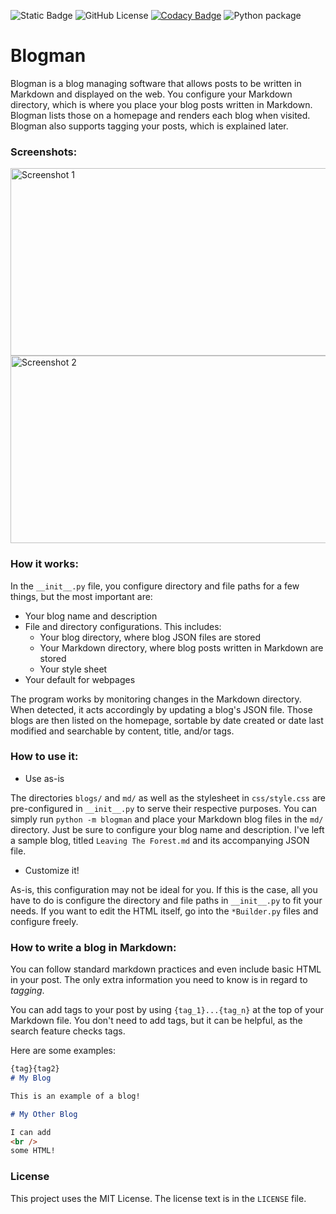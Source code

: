 ![Static Badge](https://img.shields.io/badge/version-0.0.3_beta-blue)
![GitHub License](https://img.shields.io/github/license/CrazyWillBear/blogman)
[![Codacy Badge](https://app.codacy.com/project/badge/Grade/83d6bd3faf7e4d6eb52b9eadb909b84d)](https://app.codacy.com/gh/CrazyWillBear/blogman/dashboard?utm_source=gh&utm_medium=referral&utm_content=&utm_campaign=Badge_grade)
![Python package](https://github.com/CrazyWillBear/blogman/actions/workflows/python-package.yml/badge.svg)

# Blogman

Blogman is a blog managing software that allows posts to be written in Markdown and displayed on the web. You configure
your Markdown directory, which is where you place your blog posts written in Markdown. Blogman lists those on a homepage
and renders each blog when visited. Blogman also supports tagging your posts, which is explained later.

### Screenshots:
<img src="https://i.imgur.com/dgY7l0D.png" alt="Screenshot 1" width="510" height="300"/>
<img src="https://i.imgur.com/RfBVeny.png" alt="Screenshot 2" width="510" height="300"/>

### How it works:

In the `__init__.py` file, you configure directory and file paths for a few things, but the most important are:

- Your blog name and description
- File and directory configurations. This includes:
  - Your blog directory, where blog JSON files are stored
  - Your Markdown directory, where blog posts written in Markdown are stored
  - Your style sheet
- Your default <head> for webpages

The program works by monitoring changes in the Markdown directory. When detected, it acts accordingly by updating a
blog's JSON file. Those blogs are then listed on the homepage, sortable by date created or date last modified and
searchable by content, title, and/or tags.

### How to use it:

- Use as-is

The directories `blogs/` and `md/` as well as the stylesheet in `css/style.css` are pre-configured in `__init__.py` to
serve their respective purposes. You can simply run `python -m blogman` and place your Markdown blog files in the `md/`
directory. Just be sure to configure your blog name and description. I've left a sample blog, titled `Leaving The
Forest.md` and its accompanying JSON file.

- Customize it!

As-is, this configuration may not be ideal for you. If this is the case, all you have to do is configure the directory
and file paths in `__init__.py` to fit your needs. If you want to edit the HTML itself, go into the `*Builder.py` files
and configure freely.

### How to write a blog in Markdown:

You can follow standard markdown practices and even include basic HTML in your post. The only extra information you need
to know is in regard to *tagging*.

You can add tags to your post by using `{tag_1}...{tag_n}` at the top of your Markdown file. You don't need to add tags,
but it can be helpful, as the search feature checks tags.

Here are some examples:
```markdown aiignore
{tag}{tag2}
# My Blog

This is an example of a blog!
```

```markdown aiignore
# My Other Blog

I can add
<br />
some HTML!
```

### License

This project uses the MIT License. The license text is in the `LICENSE` file.
